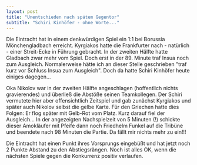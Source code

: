 ```yaml
---
layout: post
title: "Unentschieden nach spätem Gegentor"
subtitle: "Schiri Kinhöfer - ohne Worte..."
---
```


Die Eintracht hat in einem denkwürdigen Spiel ein 1:1 bei Borussia Mönchengladbach erreicht. Kyrgiakos hatte die Frankfurter nach - natürlich - einer Streit-Ecke in Führung gebracht. In der zweiten Hälfte hatte Gladbach zwar mehr vom Spiel. Doch erst in der 89. Minute traf Insua noch zum Ausgleich. Normalerweise hätte ich an dieser Stelle geschrieben "traf kurz vor Schluss Insua zum Ausgleich". Doch da hatte Schiri Kinhöfer heute einiges dagegen...

Oka Nikolov war in der zweiten Hälfte angeschlagen (hoffentlich nichts gravierendes) und überließ die Abstöße seinen Teamkollegen. Der Schiri vermutete hier aber offensichtlich Zeitspiel und gab zunächst Kyrgiakos und später auch Nikolov selbst die gelbe Karte. Für den Griechen hatte dies Folgen: Er flog später mit Gelb-Rot vom Platz. Kurz darauf fiel der Ausgleich... In der angezeigten Nachspielzeit von 5 Minuten (!) schickte dieser Amokläufer mit Pfeife dann noch Friedhelm Funkel auf die Tribüne und beendete nach 98 Minuten die Partie. Da fällt mir nichts mehr zu ein!!!

Die Eintracht hat einen Punkt ihres Vorsprungs eingebüßt und hat jetzt noch 2 Punkte Abstand zu den Abstiegsrängen. Noch ist alles OK, wenn die nächsten Spiele gegen die Konkurrenz positiv verlaufen.
